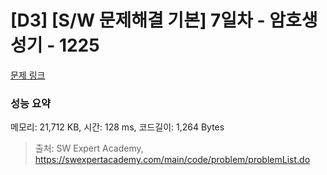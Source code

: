 # [D3] [S/W 문제해결 기본] 7일차 - 암호생성기 - 1225 

[문제 링크](https://swexpertacademy.com/main/code/problem/problemDetail.do?contestProbId=AV14uWl6AF0CFAYD) 

### 성능 요약

메모리: 21,712 KB, 시간: 128 ms, 코드길이: 1,264 Bytes



> 출처: SW Expert Academy, https://swexpertacademy.com/main/code/problem/problemList.do